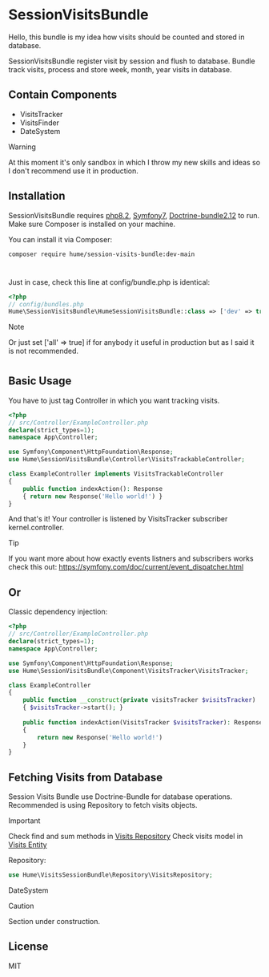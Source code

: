 # SessionVisitsBundle

Hello, this bundle is my idea how visits should be counted and stored in database.

SessionVisitsBundle register visit by session and flush to database.
Bundle track visits, process and store week, month, year visits in database.

## Contain Components
- VisitsTracker
- VisitsFinder
- DateSystem

> [!WARNING]
> At this moment it's only sandbox in which I throw my new skills and ideas so I don't recommend use it in production.

## Installation

SessionVisitsBundle requires [php8.2](https://www.php.net/), [Symfony7](https://www.symfony.com/), [Doctrine-bundle2.12](https://www.php.net/) to run.
Make sure Composer is installed on your machine.

You can install it via Composer:
``` sh
composer require hume/session-visits-bundle:dev-main
```
#
#
Just in case, check this line at config/bundle.php is identical:
``` php
<?php
// config/bundles.php
Hume\SessionVisitsBundle\HumeSessionVisitsBundle::class => ['dev' => true, 'test' => true],
```
> [!NOTE]
> Or just set ['all' => true] if for anybody it useful in production but as I said it is not recommended.


#
#


## Basic Usage
You have to just tag Controller in which you want tracking visits.
``` php
<?php
// src/Controller/ExampleController.php
declare(strict_types=1);
namespace App\Controller;

use Symfony\Component\HttpFoundation\Response;
use Hume\SessionVisitsBundle\Controller\VisitsTrackableController;

class ExampleController implements VisitsTrackableController
{
    public function indexAction(): Response
    { return new Response('Hello world!') }
}
```

And that's it! Your controller is listened by VisitsTracker subscriber kernel.controller.
> [!TIP]
> If you want more about how exactly events listners and subscribers works check this out:
> https://symfony.com/doc/current/event_dispatcher.html


## Or
Classic dependency injection:
``` php
<?php
// src/Controller/ExampleController.php
declare(strict_types=1);
namespace App\Controller;

use Symfony\Component\HttpFoundation\Response;
use Hume\SessionVisitsBundle\Component\VisitsTracker\VisitsTracker;

class ExampleController
{
    public function __construct(private visitsTracker $visitsTracker)
    { $visitsTracker->start(); }
    
    public function indexAction(VisitsTracker $visitsTracker): Response
    {
        return new Response('Hello world!')
    }
}
```

## Fetching Visits from Database

Session Visits Bundle use Doctrine-Bundle for database operations.
Recommended is using Repository to fetch visits objects.

> [!IMPORTANT]
> Check find and sum methods in [Visits Repository](src/Repository/VisitsRepositry.php)
> Check visits model in [Visits Entity](src/Entity/Visits.php)

Repository:
``` php
use Hume\VisitsSessionBundle\Repository\VisitsRepository;
```

DateSystem

> [!CAUTION]
> Section under construction.


## License

MIT
